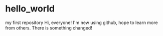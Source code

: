 # hello_world
my first repository
Hi, everyone!
I'm new using github, hope to learn more from others.
There is something changed!
